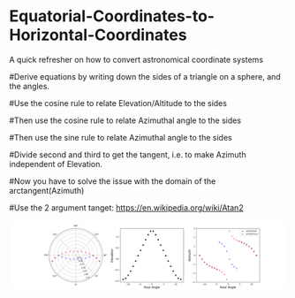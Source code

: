 # Equatorial-Coordinates-to-Horizontal-Coordinates
A quick refresher on how to convert astronomical coordinate systems

#Derive equations by writing down the sides of a triangle on a sphere, and the angles.

#Use the cosine rule to relate Elevation/Altitude to the sides

#Then use the cosine rule to relate Azimuthal angle to the sides

#Then use the sine rule to relate Azimuthal angle to the sides

#Divide second and third to get the tangent, i.e. to make Azimuth independent of Elevation.

#Now you have to solve the issue with the domain of the arctangent(Azimuth)

#Use the 2 argument tanget: https://en.wikipedia.org/wiki/Atan2

![Comparison Between numpy.arctan and numpy.arctan2 when converting Equatorial Coordinates to Horizontal Coordinates](https://github.com/ronniyjoseph/Equatorial-Coordinates-to-Horizontal-Coordinates/blob/master/comparing_arctan_arctan2.png)


